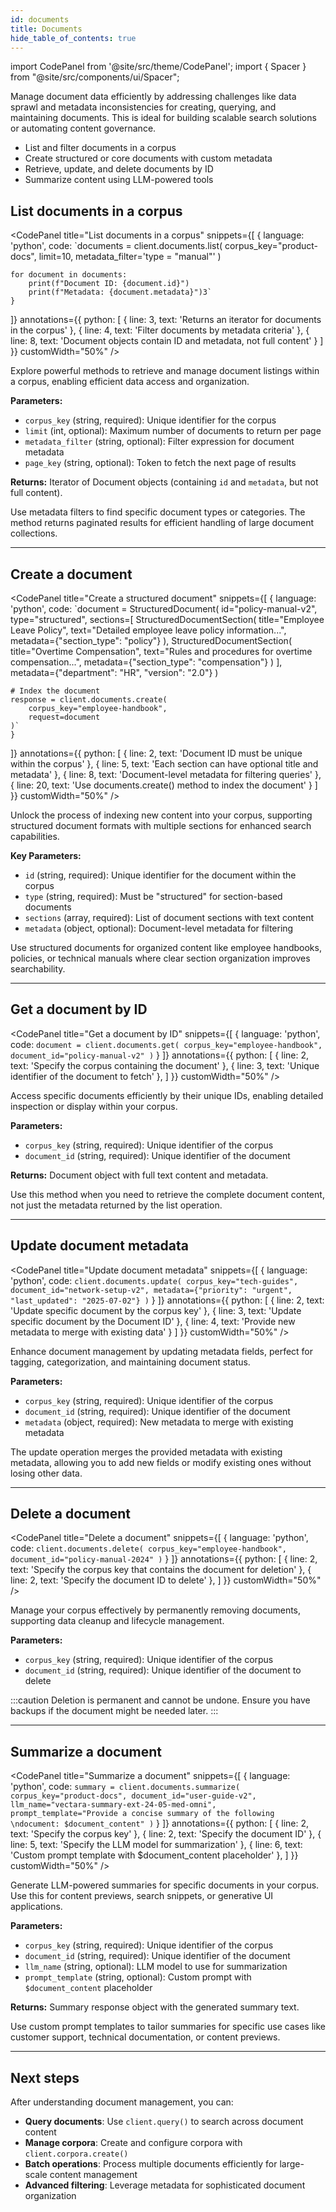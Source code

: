 ```yaml
---
id: documents
title: Documents
hide_table_of_contents: true
---
```


import CodePanel from '@site/src/theme/CodePanel';
import { Spacer } from "@site/src/components/ui/Spacer";

Manage document data efficiently by addressing challenges like data sprawl and 
metadata inconsistencies for creating, querying, and maintaining documents. 
This is ideal for building scalable search solutions or automating content 
governance.

- List and filter documents in a corpus
- Create structured or core documents with custom metadata
- Retrieve, update, and delete documents by ID
- Summarize content using LLM-powered tools

## List documents in a corpus

<CodePanel
  title="List documents in a corpus"
  snippets={[
    {
      language: 'python',
      code: `documents = client.documents.list(
        corpus_key="product-docs",
        limit=10,
        metadata_filter='type = "manual"'
    )
    
    for document in documents:
        print(f"Document ID: {document.id}")
        print(f"Metadata: {document.metadata}")3`
    }
  ]}
  annotations={{
    python: [
      { line: 3, text: 'Returns an iterator for documents in the corpus' },
      { line: 4, text: 'Filter documents by metadata criteria' },
      { line: 8, text: 'Document objects contain ID and metadata, not full content' }
    ]
  }}
  customWidth="50%"
/>

Explore powerful methods to retrieve and manage document listings within a 
corpus, enabling efficient data access and organization.

**Parameters:**
- `corpus_key` (string, required): Unique identifier for the corpus
- `limit` (int, optional): Maximum number of documents to return per page
- `metadata_filter` (string, optional): Filter expression for document metadata
- `page_key` (string, optional): Token to fetch the next page of results

**Returns:** Iterator of Document objects (containing `id` and `metadata`, but not full content).

Use metadata filters to find specific document types or categories. The method returns 
paginated results for efficient handling of large document collections.

---

## Create a document

<CodePanel
  title="Create a structured document"
  snippets={[
    {
      language: 'python',
      code: `document = StructuredDocument(
        id="policy-manual-v2",
        type="structured",
        sections=[
            StructuredDocumentSection(
                title="Employee Leave Policy",
                text="Detailed employee leave policy information...",
                metadata={"section_type": "policy"}
            ),
            StructuredDocumentSection(
                title="Overtime Compensation",
                text="Rules and procedures for overtime compensation...",
                metadata={"section_type": "compensation"}
            )
        ],
        metadata={"department": "HR", "version": "2.0"}
    )
    
    # Index the document
    response = client.documents.create(
        corpus_key="employee-handbook",
        request=document
    )`
    }
  ]}
  annotations={{
    python: [
      { line: 2, text: 'Document ID must be unique within the corpus' },
      { line: 5, text: 'Each section can have optional title and metadata' },
      { line: 8, text: 'Document-level metadata for filtering queries' },
      { line: 20, text: 'Use documents.create() method to index the document' }
    ]
  }}
  customWidth="50%"
/>

Unlock the process of indexing new content into your corpus, supporting 
structured document formats with multiple sections for enhanced search capabilities.

**Key Parameters:**
- `id` (string, required): Unique identifier for the document within the corpus
- `type` (string, required): Must be "structured" for section-based documents  
- `sections` (array, required): List of document sections with text content
- `metadata` (object, optional): Document-level metadata for filtering

Use structured documents for organized content like employee handbooks, policies, 
or technical manuals where clear section organization improves searchability.

---

## Get a document by ID

<CodePanel
  title="Get a document by ID"
  snippets={[
    {
      language: 'python',
      code: `document = client.documents.get(
        corpus_key="employee-handbook",
        document_id="policy-manual-v2"
    )`
    }
  ]}
  annotations={{
    python: [
      { line: 2, text: 'Specify the corpus containing the document' },
      { line: 3, text: 'Unique identifier of the document to fetch' },
    ]
  }}
  customWidth="50%"
/>

Access specific documents efficiently by their unique IDs, enabling 
detailed inspection or display within your corpus.

**Parameters:**
- `corpus_key` (string, required): Unique identifier of the corpus
- `document_id` (string, required): Unique identifier of the document

**Returns:** Document object with full text content and metadata.

Use this method when you need to retrieve the complete document content, 
not just the metadata returned by the list operation.

---

## Update document metadata

<CodePanel
  title="Update document metadata"
  snippets={[
    {
      language: 'python',
      code: `client.documents.update(
        corpus_key="tech-guides",
        document_id="network-setup-v2",
        metadata={"priority": "urgent", "last_updated": "2025-07-02"}
    )`
    }
  ]}
  annotations={{
    python: [
      { line: 2, text: 'Update specific document by the corpus key' },
      { line: 3, text: 'Update specific document by the Document ID' },
      { line: 4, text: 'Provide new metadata to merge with existing data' }
    ]
  }}
  customWidth="50%"
/>

Enhance document management by updating metadata fields, perfect for tagging, 
categorization, and maintaining document status.

**Parameters:**
- `corpus_key` (string, required): Unique identifier of the corpus
- `document_id` (string, required): Unique identifier of the document
- `metadata` (object, required): New metadata to merge with existing metadata

The update operation merges the provided metadata with existing metadata, 
allowing you to add new fields or modify existing ones without losing other data.

---

## Delete a document

<CodePanel
  title="Delete a document"
  snippets={[
    {
      language: 'python',
      code: `client.documents.delete(
        corpus_key="employee-handbook",
        document_id="policy-manual-2024"
    )`
    }
  ]}
  annotations={{
    python: [
      { line: 2, text: 'Specify the corpus key that contains the document for deletion' },
      { line: 2, text: 'Specify the document ID to delete' },
    ]
  }}
  customWidth="50%"
/>

Manage your corpus effectively by permanently removing documents, 
supporting data cleanup and lifecycle management.

**Parameters:**
- `corpus_key` (string, required): Unique identifier of the corpus
- `document_id` (string, required): Unique identifier of the document to delete

:::caution
Deletion is permanent and cannot be undone. Ensure you have backups if the document 
might be needed later.
:::

---

## Summarize a document

<CodePanel
  title="Summarize a document"
  snippets={[
    {
      language: 'python',
      code: `summary = client.documents.summarize(
        corpus_key="product-docs",
        document_id="user-guide-v2",
        llm_name="vectara-summary-ext-24-05-med-omni",
        prompt_template="Provide a concise summary of the following \ndocument: $document_content"
    )`
    }
  ]}
  annotations={{
    python: [
      { line: 2, text: 'Specify the corpus key' },
      { line: 2, text: 'Specify the document ID' },
      { line: 5, text: 'Specify the LLM model for summarization' },
      { line: 6, text: 'Custom prompt template with $document_content placeholder' },
    ]
  }}
  customWidth="50%"
/>

Generate LLM-powered summaries for specific documents in your corpus. Use this for 
content previews, search snippets, or generative UI applications.

**Parameters:**
- `corpus_key` (string, required): Unique identifier of the corpus
- `document_id` (string, required): Unique identifier of the document
- `llm_name` (string, optional): LLM model to use for summarization
- `prompt_template` (string, optional): Custom prompt with `$document_content` placeholder

**Returns:** Summary response object with the generated summary text.

Use custom prompt templates to tailor summaries for specific use cases like customer 
support, technical documentation, or content previews.

---

## Next steps

After understanding document management, you can:

- **Query documents**: Use `client.query()` to search across document content
- **Manage corpora**: Create and configure corpora with `client.corpora.create()`
- **Batch operations**: Process multiple documents efficiently for large-scale content management
- **Advanced filtering**: Leverage metadata for sophisticated document organization
